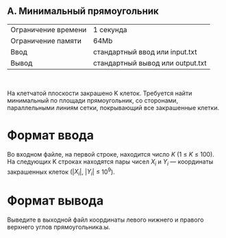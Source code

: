 ## A. Минимальный прямоугольник

|                     |           |
|---------------------|-----------|
| Ограничение времени | 1 секунда |
| Ограничение памяти  | 64Mb      |
| Ввод                | стандартный ввод или input.txt  |
| Вывод               | стандартный вывод или output.txt |

<br>

На клетчатой плоскости закрашено K клеток. Требуется найти минимальный по площади прямоугольник, со сторонами, параллельными линиям сетки, покрывающий все закрашенные клетки.

# Формат ввода

Во входном файле, на первой строке, находится число *K* (1 ≤ *K* ≤ 100). На следующих K строках находятся пары чисел *X<sub>i</sub>* и *Y<sub>i</sub>* — координаты закрашенных клеток (|*X<sub>i</sub>*|, |*Y<sub>i</sub>*| ≤ 10<sup>9</sup>).

# Формат вывода

Выведите в выходной файл координаты левого нижнего и правого верхнего углов прямоугольника.ы.

